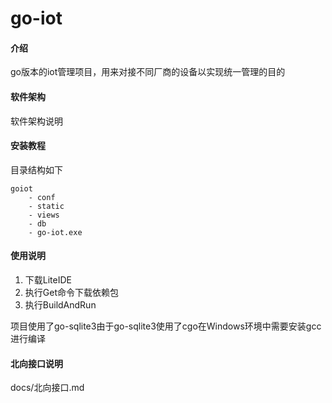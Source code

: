 # go-iot

#### 介绍
go版本的iot管理项目，用来对接不同厂商的设备以实现统一管理的目的

#### 软件架构
软件架构说明

#### 安装教程
目录结构如下
```
goiot
    - conf
    - static
    - views
    - db
    - go-iot.exe
```

#### 使用说明

1. 下载LiteIDE
2. 执行Get命令下载依赖包
3. 执行BuildAndRun

项目使用了go-sqlite3由于go-sqlite3使用了cgo在Windows环境中需要安装gcc进行编译

#### 北向接口说明

docs/北向接口.md